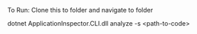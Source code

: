 To Run:
  Clone this to folder and navigate to folder
  
  dotnet ApplicationInspector.CLI.dll analyze -s \<path-to-code\>
  
